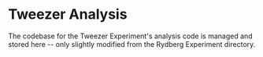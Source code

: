 # Tweezer Analysis
The codebase for the Tweezer Experiment's analysis code is managed and stored here -- only slightly modified from the Rydberg Experiment directory.
